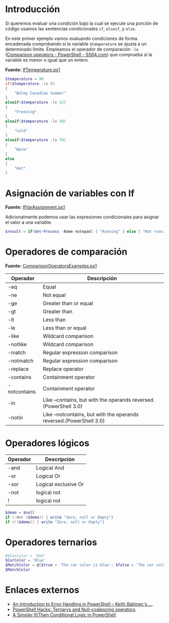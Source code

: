 # Introducción

Si queremos evaluar una condición bajo la cual se ejecute una porción de código usamos las sentencias condicionales `if`, `elseif`, y `else`.

En este primer ejemplo vamos evaluando condiciones de forma encadenada comprobando si la variable `$temperature` se ajusta a un determinado límite. Empleamos el operador de comparación `-le` ([Comparison operators - PowerShell - SS64.com](https://ss64.com/ps/syntax-compare.html)) que comprueba si la variable es menor o igual que un entero. 

**Fuente:** [IfTemperature.ps1](/src/sintaxis/if/IfTemperature.ps1)

```powershell
$temperature = 90
if($temperature -le 0)
{
	"Balmy Canadian Summer"
}
elseif($temperature -le 32)
{
	"Freezing"
}
elseif($temperature -le 50)
{
	"Cold"
}
elseif($temperature -le 70)
{
	"Warm"
}
else
{
	"Hot"
}
```

# Asignación de variables con If

**Fuente:** [IfVarAssignment.ps1](/src/sintaxis/if/IfVarAssignment.ps1)

Adicionalmente podemos usar las expresiones condicionales para asignar el valor a una variable.

```powershell
$result = if(Get-Process -Name notepad) { "Running" } else { "Not running" }
```

# Operadores de comparación

**Fuente:** [ComparisonOperatorsExamples.ps1](/src/sintaxis/if/ComparisonOperatorsExamples.ps1)

|Operador    | Descripción
-------------|-------------
|-eq         | Equal
|-ne         | Not equal
|-ge         | Greater than or equal
|-gt         | Greater than
|-lt         | Less than
|-le         | Less than or equal
|-like       | Wildcard comparison
|-notlike    | Wildcard comparison
|-match      | Regular expression comparison
|-notmatch   | Regular expression comparison
|-replace    | Replace operator
|-contains   | Containment operator
|-notcontains| Containment operator
|-in         | Like –contains, but with the operands reversed.(PowerShell 3.0)
|-notin      | Like –notcontains, but with the operands reversed.(PowerShell 3.0)



# Operadores lógicos

|Operador    | Descripción
-------------|-------------
|-and        | Logical And
|-or         | Logical Or
|-xor        | Logical exclusive Or
|-not        | logical not
|!           | logical not

```powershell
$demo = $null
if (-Not ($demo)) { write "Zero, null or Empty"}
if (!($demo)) { write "Zero, null or Empty"}
```

# Operadores ternarios


```powershell
#$CarColor = 'Red'
$CarColor = 'Blue' 
$MatchColor = @{$true = 'The car color is blue'; $false = 'The car color is not blue'}[$CarColor -eq 'Blue']
$MatchColor
```

# Enlaces externos

* [An Introduction to Error Handling in PowerShell – Keith Babinec's ...](https://blogs.msdn.microsoft.com/kebab/2013/06/09/an-introduction-to-error-handling-in-powershell/).
* [PowerShell Hacks: Ternarys and Null-coalescing operators](http://fearthecowboy.com/powershell/2015/12/11/PowerShell-A-Better-Ternary/).
* [A Simpler If/Then Conditional Logic in PowerShell](https://www.adamtheautomator.com/a-simpler-ifthen-conditional-logic-in-powershell/).

